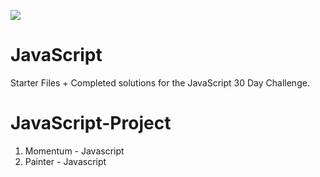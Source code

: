 ﻿![](https://itisgood.ru/wp-content/uploads/2018/07/1-50.png)

# JavaScript

Starter Files + Completed solutions for the JavaScript 30 Day Challenge.

# JavaScript-Project

1. Momentum - Javascript
2. Painter - Javascript
